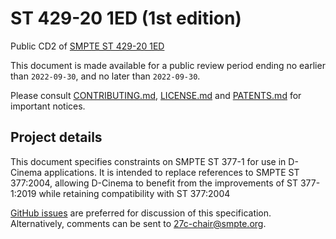 # ST 429-20 1ED (1st edition)
Public CD2 of [SMPTE ST 429-20 1ED](21DC-CD2-ST-429-20-202X-1ED.pdf)

This document is made available for a public review period ending no earlier than `2022-09-30`, and no later than `2022-09-30`.

Please consult [CONTRIBUTING.md](./CONTRIBUTING.md), [LICENSE.md](./LICENSE.md) and [PATENTS.md](./PATENTS.md) for important notices.

## Project details

This document specifies constraints on SMPTE ST 377-1 for use in D-Cinema applications. It is intended to replace references to SMPTE ST 377:2004, allowing D-Cinema to benefit from the improvements of ST 377-1:2019 while retaining compatibility with ST 377:2004

[GitHub issues](https://github.com/SMPTE/st429-20/issues) are preferred for discussion of this specification. Alternatively, comments can be sent to [27c-chair@smpte.org](mailto:27c-chair@smpte.org).
